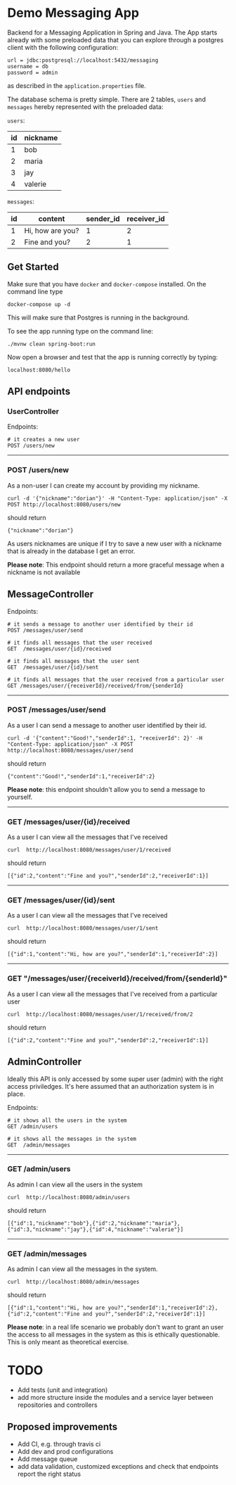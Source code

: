 # Demo Messaging App

Backend for a Messaging Application in Spring and Java.
The App starts already with some preloaded data that you can explore 
through a postgres client with the following configuration:
```$xslt
url = jdbc:postgresql://localhost:5432/messaging
username = db
password = admin
```
as described in the `application.properties` file.

The database schema is pretty simple. There are 2 tables, `users` and `messages`
hereby represented with the preloaded data:

`users`:

| id          | nickname    |
| ----------- | ----------- |
| 1           | bob         |
| 2           | maria       |
| 3           | jay         |
| 4           | valerie     |

`messages`:

| id          | content           | sender_id | receiver_id |
| ----------- | -----------       | --------- | ----------- |
| 1           | Hi, how are you?  | 1         | 2           |
| 2           | Fine and you?     | 2         | 1           |


## Get Started

Make sure that you have `docker` and `docker-compose` installed.
On the command line type 
```$xslt
docker-compose up -d
```
This will make sure that Postgres is running in the background.


To see the app running type on the command line:
```$xslt
./mvnw clean spring-boot:run
```

Now open a browser and test that the app is running correctly by typing:
```$xslt
localhost:8080/hello
```
## API endpoints
### UserController

Endpoints:
```$xslt
# it creates a new user
POST /users/new
```

---
### POST /users/new

As a non-user I can create my account by providing my nickname.
```$xslt
curl -d '{"nickname":"dorian"}' -H "Content-Type: application/json" -X POST http://localhost:8080/users/new
```
should return
```$xslt
{"nickname":"dorian"}
```

As users nicknames are unique if I try to save a new user with a nickname that is already in the database I get an error.

**Please note**: This endpoint should return a more graceful message when a nickname is not available 


## MessageController

Endpoints:
```$xslt
# it sends a message to another user identified by their id
POST /messages/user/send

# it finds all messages that the user received
GET  /messages/user/{id}/received

# it finds all messages that the user sent
GET  /messages/user/{id}/sent

# it finds all messages that the user received from a particular user
GET /messages/user/{receiverId}/received/from/{senderId}
```
---
### POST /messages/user/send

As a user I can send a message to another user identified by their id.

```$xslt
curl -d '{"content":"Good!","senderId":1, "receiverId": 2}' -H "Content-Type: application/json" -X POST http://localhost:8080/messages/user/send
```

should return
```$xslt
{"content":"Good!","senderId":1,"receiverId":2}
```
**Please note**: this endpoint shouldn't allow you to send a message to yourself.

---
### GET /messages/user/{id}/received

As a user I can view all the messages that I've received

```$xslt
curl  http://localhost:8080/messages/user/1/received
```

should return
```$xslt
[{"id":2,"content":"Fine and you?","senderId":2,"receiverId":1}]
```
---
### GET /messages/user/{id}/sent

As a user I can view all the messages that I've received

```$xslt
curl  http://localhost:8080/messages/user/1/sent
```

should return
```$xslt
[{"id":1,"content":"Hi, how are you?","senderId":1,"receiverId":2}]
```
---
### GET "/messages/user/{receiverId}/received/from/{senderId}"

As a user I can view all the messages that I've received from a particular user

```$xslt
curl  http://localhost:8080/messages/user/1/received/from/2
```

should return
```$xslt
[{"id":2,"content":"Fine and you?","senderId":2,"receiverId":1}]
```
## AdminController

Ideally this API is only accessed by some super user (admin) with the right access priviledges.
It's here assumed that an authorization system is in place.

Endpoints:
```$xslt
# it shows all the users in the system
GET /admin/users

# it shows all the messages in the system
GET  /admin/messages
```
---
### GET /admin/users

As admin I can view all the users in the system

```$xslt
curl  http://localhost:8080/admin/users
```

should return
```$xslt
[{"id":1,"nickname":"bob"},{"id":2,"nickname":"maria"},{"id":3,"nickname":"jay"},{"id":4,"nickname":"valerie"}]
```
---
### GET /admin/messages

As admin I can view all the messages in the system. 

```$xslt
curl  http://localhost:8080/admin/messages
```

should return
```$xslt
[{"id":1,"content":"Hi, how are you?","senderId":1,"receiverId":2},{"id":2,"content":"Fine and you?","senderId":2,"receiverId":1}]
```

**Please note**: in a real life scenario we probably don't want to grant an user the access to all messages in the system as this is ethically questionable. This is only meant as theoretical exercise.

# TODO
- Add tests (unit and integration)
- add more structure inside the modules and a service layer between repositories 
and controllers

## Proposed improvements
- Add CI, e.g. through travis ci
- Add dev and prod configurations
- Add message queue
- add data validation, customized exceptions and check that endpoints report the right status



